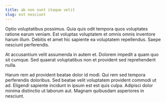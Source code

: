 ```yaml
---
title: ab non sunt itaque velit
slug: est nesciunt
---
```


Optio voluptatibus possimus. Quia quis odit tempora quos voluptates ratione earum veniam. Est voluptas voluptatem et omnis omnis inventore harum illum. Debitis et amet hic sapiente ea voluptatem repellendus. Saepe nesciunt perferendis.

At accusantium velit assumenda in autem et. Dolorem impedit a quam quo sit cumque. Sed quaerat voluptatibus non et provident sed reprehenderit nulla.

Harum rem ad provident beatae dolor id modi. Qui rem sed tempora perferendis doloribus. Sed beatae velit voluptatem provident commodi ut ad. Eligendi sapiente incidunt in ipsum est est quis culpa. Adipisci dolor minima distinctio ut laborum aut. Magnam quibusdam asperiores in nesciunt.
